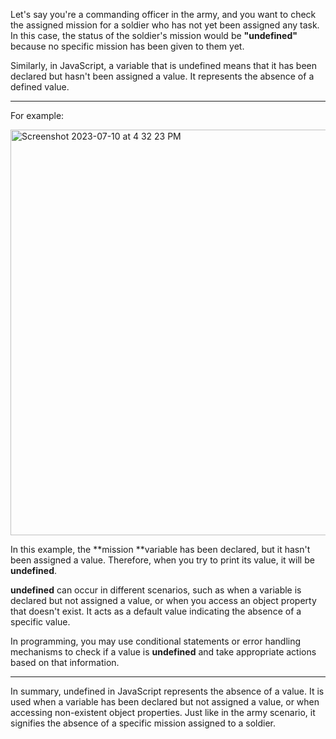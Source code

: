 Let's say you're a commanding officer in the army, and you want to check the assigned mission for a soldier who has not yet been assigned any task. In this case, the status of the soldier's mission would be **"undefined"** because no specific mission has been given to them yet.

Similarly, in JavaScript, a variable that is undefined means that it has been declared but hasn't been assigned a value. It represents the absence of a defined value. 


***


For example:

<img width="649" alt="Screenshot 2023-07-10 at 4 32 23 PM" src="https://github.com/ERA-Solutions-LLC/JavaScript-Intermediate-Assignments/assets/92329761/9123884b-d3ee-4ba4-94aa-c51b77f047a5">


In this example, the **mission **variable has been declared, but it hasn't been assigned a value. Therefore, when you try to print its value, it will be **undefined**.

**undefined** can occur in different scenarios, such as when a variable is declared but not assigned a value, or when you access an object property that doesn't exist. It acts as a default value indicating the absence of a specific value.

In programming, you may use conditional statements or error handling mechanisms to check if a value is **undefined** and take appropriate actions based on that information.



***


In summary, undefined in JavaScript represents the absence of a value. It is used when a variable has been declared but not assigned a value, or when accessing non-existent object properties. Just like in the army scenario, it signifies the absence of a specific mission assigned to a soldier.